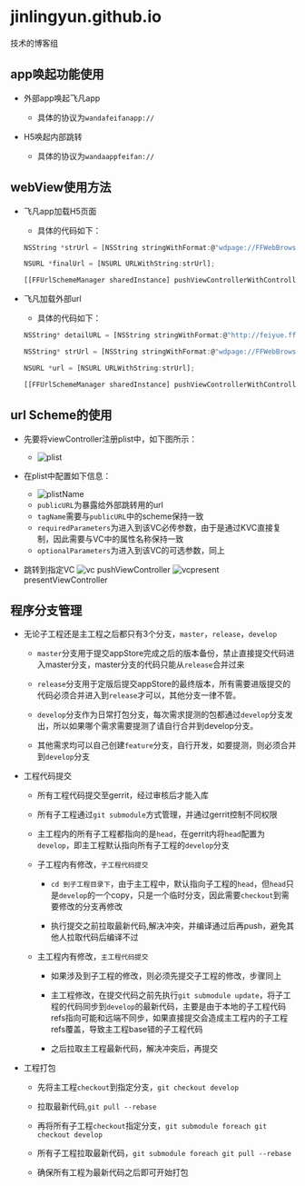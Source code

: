 # jinlingyun.github.io
技术的博客组





## app唤起功能使用

* 外部app唤起飞凡app

    * 具体的协议为`wandafeifanapp://`
    
* H5唤起内部跳转

    * 具体的协议为`wandaappfeifan://`
    
## webView使用方法

* 飞凡app加载H5页面

    * 具体的代码如下：
    
    ```javascript
    NSString *strUrl = [NSString stringWithFormat:@"wdpage://FFWebBrowserViewController?url=%@&nocache=1",[url.absoluteString urlencode]];
    
    NSURL *finalUrl = [NSURL URLWithString:strUrl];
    
    [[FFUrlSchemeManager sharedInstance] pushViewControllerWithControllerName:@"FFWebBrowserViewController" navigator:self.navigator Params:@{@"url":finalUrl}];
    ```
* 飞凡加载外部url

    * 具体的代码如下：
    
    ```javascript
    NSString* detailURL = [NSString stringWithFormat:@"http://feiyue.ffan.com/meiwen?referer=ffan_app"];
    
    NSString* strUrl = [NSString stringWithFormat:@"wdpage://FFWebBrowserViewController?url=%@&needBottomToolBar=1",[detailURL urlencode]];
    
    NSURL *url = [NSURL URLWithString:strUrl];
    
    [[FFUrlSchemeManager sharedInstance] pushViewControllerWithControllerName:@"FFWebBrowserViewController" navigator:self.navigator Params:@{@"url":url}];
    ```
    
## url Scheme的使用

* 先要将viewController注册plist中，如下图所示：

    *  ![plist](http://7xsw5d.com1.z0.glb.clouddn.com/plist.jpg?imageView2/2/w/200)
    
    
* 在plist中配置如下信息：

    * ![plistName](http://7xsw5d.com1.z0.glb.clouddn.com/plistName.png?imageView2/2/w/600)
    * `publicURL`为暴露给外部跳转用的url
    * `tagName`需要与`publicURL`中的scheme保持一致
    * `requiredParameters`为进入到该VC必传参数，由于是通过KVC直接复制，因此需要与VC中的属性名称保持一致
    * `optionalParameters`为进入到该VC的可选参数，同上
    
    
* 跳转到指定VC
 ![vc](http://7xsw5d.com1.z0.glb.clouddn.com/vc.png?imageView2/2/w/600)
pushViewController
![vcpresent](http://7xsw5d.com1.z0.glb.clouddn.com/vcpresent.png?imageView2/2/w/600)
 presentViewController
   
## 程序分支管理

* 无论子工程还是主工程之后都只有3个分支，`master`，`release`，`develop`
    
    * `master`分支用于提交appStore完成之后的版本备份，禁止直接提交代码进入master分支，master分支的代码只能从`release`合并过来
    
    * `release`分支用于定版后提交appStore的最终版本，所有需要进版提交的代码必须合并进入到`release`才可以，其他分支一律不管。
    
    * `develop`分支作为日常打包分支，每次需求提测的包都通过`develop`分支发出，所以如果哪个需求需要提测了请自行合并到develop分支。
    
    * 其他需求均可以自己创建`feature`分支，自行开发，如要提测，则必须合并到`develop`分支
    
    
* 工程代码提交
    
    * 所有工程代码提交至gerrit，经过审核后才能入库
    
    * 所有子工程通过`git submodule`方式管理，并通过gerrit控制不同权限
    
    * 主工程内的所有子工程都指向的是`head`，在gerrit内将`head`配置为`develop`，即主工程默认指向所有子工程的`develop`分支
    
    * 子工程内有修改，`子工程代码提交`
    
        * `cd 到子工程目录下`，由于主工程中，默认指向子工程的`head`，但`head`只是`develop`的一个copy，只是一个临时分支，因此需要`checkout`到需要修改的分支再修改
        
        * 执行提交之前拉取最新代码,解决冲突，并编译通过后再push，避免其他人拉取代码后编译不过
        
    * 主工程内有修改，`主工程代码提交`
    
        * 如果涉及到子工程的修改，则必须先提交子工程的修改，步骤同上
        
        * 主工程修改，在提交代码之前先执行`git submodule update`，将子工程的代码同步到`develop`的最新代码，主要是由于本地的子工程代码refs指向可能和远端不同步，如果直接提交会造成主工程内的子工程refs覆盖，导致主工程base错的子工程代码
        
        * 之后拉取主工程最新代码，解决冲突后，再提交
        
* 工程打包
    
    * 先将主工程`checkout`到指定分支，`git checkout develop`
    
    * 拉取最新代码,`git pull --rebase`
    
    * 再将所有子工程`checkout`指定分支，`git submodule foreach git checkout develop`
    
    * 所有子工程拉取最新代码，`git submodule foreach git pull --rebase`
    
    * 确保所有工程为最新代码之后即可开始打包


